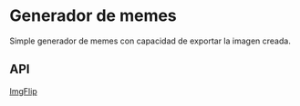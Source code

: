 # Generador de memes

Simple generador de memes con capacidad de exportar la imagen creada.

## API

[ImgFlip](https://imgflip.com/api)